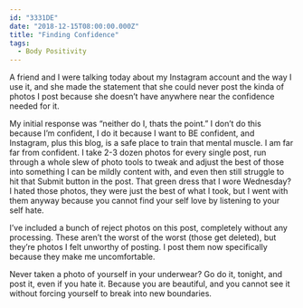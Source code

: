 ```yaml
---
id: "3331DE"
date: "2018-12-15T08:00:00.000Z"
title: "Finding Confidence"
tags:
  - Body Positivity
---
```

A friend and I were talking today about my Instagram account and the way I use it, and she made the statement that she could never post the kinda of photos I post because she doesn’t have anywhere near the confidence needed for it.

My initial response was “neither do I, thats the point.” I don’t do this because I’m confident, I do it because I want to BE confident, and Instagram, plus this blog, is a safe place to train that mental muscle. I am far far from confident. I take 2-3 dozen photos for every single post, run through a whole slew of photo tools to tweak and adjust the best of those into something I can be mildly content with, and even then still struggle to hit that Submit button in the post. That green dress that I wore Wednesday? I hated those photos, they were just the best of what I took, but I went with them anyway because you cannot find your self love by listening to your self hate.

I’ve included a bunch of reject photos on this post, completely without any processing. These aren’t the worst of the worst (those get deleted), but they’re photos I felt unworthy of posting. I post them now specifically because they make me uncomfortable.

Never taken a photo of yourself in your underwear? Go do it, tonight, and post it, even if you hate it. Because you are beautiful, and you cannot see it without forcing yourself to break into new boundaries.
